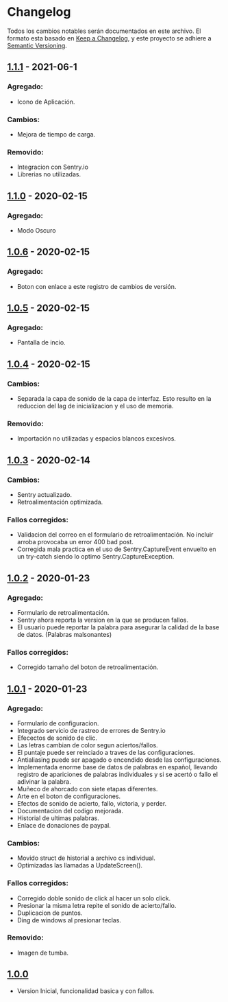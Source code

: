 # Changelog
Todos los cambios notables serán documentados en este archivo.
El formato esta basado en [Keep a Changelog](https://keepachangelog.com/en/1.0.0/),
y este proyecto se adhiere a [Semantic Versioning](https://semver.org/spec/v2.0.0.html).

## [1.1.1] - 2021-06-1
### Agregado:
- Icono de Aplicación.
### Cambios:
- Mejora de tiempo de carga.
### Removido:
- Integracion con Sentry.io
- Librerias no utilizadas.
## [1.1.0] - 2020-02-15
### Agregado:
- Modo Oscuro
## [1.0.6] - 2020-02-15
### Agregado:
- Boton con enlace a este registro de cambios de versión.
## [1.0.5] - 2020-02-15
### Agregado:
- Pantalla de incio.
## [1.0.4] - 2020-02-15
### Cambios:
- Separada la capa de sonido de la capa de interfaz. Esto resulto en la reduccion del lag de inicializacion y el uso de memoria.
### Removido:
- Importación no utilizadas y espacios blancos excesivos.
## [1.0.3] - 2020-02-14
### Cambios:
- Sentry actualizado.
- Retroalimentación optimizada.
### Fallos corregidos:
- Validacion del correo en el formulario de retroalimentación. No incluir arroba provocaba un error 400 bad post.
- Corregida mala practica en el uso de Sentry.CaptureEvent envuelto en un try-catch siendo lo optimo Sentry.CaptureException.
## [1.0.2] - 2020-01-23
### Agregado:
- Formulario de retroalimentación.
- Sentry ahora reporta la version en la que se producen fallos.
- El usuario puede reportar la palabra para asegurar la calidad de la base de datos. (Palabras malsonantes)
### Fallos corregidos:
- Corregido tamaño del boton de retroalimentación.
## [1.0.1] - 2020-01-23
### Agregado:
- Formulario de configuracion.
- Integrado servicio de rastreo de errores de Sentry.io
- Efecectos de sonido de clic.
- Las letras cambian de color segun aciertos/fallos.
- El puntaje puede ser reinciado a traves de las configuraciones.
- Antialiasing puede ser apagado o encendido desde las configuraciones.
- Implementada enorme base de datos de palabras en español, llevando registro de apariciones de palabras individuales y si se acertó o fallo el adivinar la palabra.
- Muñeco de ahorcado con siete etapas diferentes.
- Arte en el boton de configuraciones.
- Efectos de sonido de acierto, fallo, victoria, y perder.
- Documentacion del codigo mejorada. 
- Historial de ultimas palabras.
- Enlace de donaciones de paypal.
### Cambios:
- Movido struct de historial a archivo cs individual.
- Optimizadas las llamadas a UpdateScreen().
### Fallos corregidos:
- Corregido doble sonido de click al hacer un solo click.
- Presionar la misma letra repite el sonido de acierto/fallo.
- Duplicacion de puntos.
- Ding de windows al presionar teclas.
### Removido:
- Imagen de tumba.
## [1.0.0]
- Version Inicial, funcionalidad basica y con fallos.


[unreleased]: https://github.com/ezrillex/Ahorcado/commits/master
[1.1.1]: https://github.com/ezrillex/Ahorcado/releases/tag/1.1.1
[1.1.0]: https://github.com/ezrillex/Ahorcado/commit/e33222ff636c3b922e92a754de5f717e67c6b671
[1.0.6]: https://github.com/ezrillex/Ahorcado/commit/8c27a3cc5e0ca07ddf7676872f6e9644ffe7aa10
[1.0.5]: https://github.com/ezrillex/Ahorcado/commit/83b71858c5ca81da41951a85243accf4f3afd7d9?diff=unified
[1.0.4]: https://github.com/ezrillex/Ahorcado/commit/937cde5d5592fdc469c82b5f98b53fe228345c1a?diff=unified
[1.0.3]: https://github.com/ezrillex/Ahorcado/commit/2d09f2954efbcb31dad2ecaeef4d879ba6906f23?diff=unified
[1.0.2]: https://github.com/ezrillex/Ahorcado/releases/tag/1.0.2
[1.0.1]: https://github.com/ezrillex/Ahorcado/releases/tag/1.0.1
[1.0.0]: https://github.com/ezrillex/Ahorcado/commit/cefc0a3e1276dcbe4b1ab970e711160e6ec8a3e6?diff=unified

